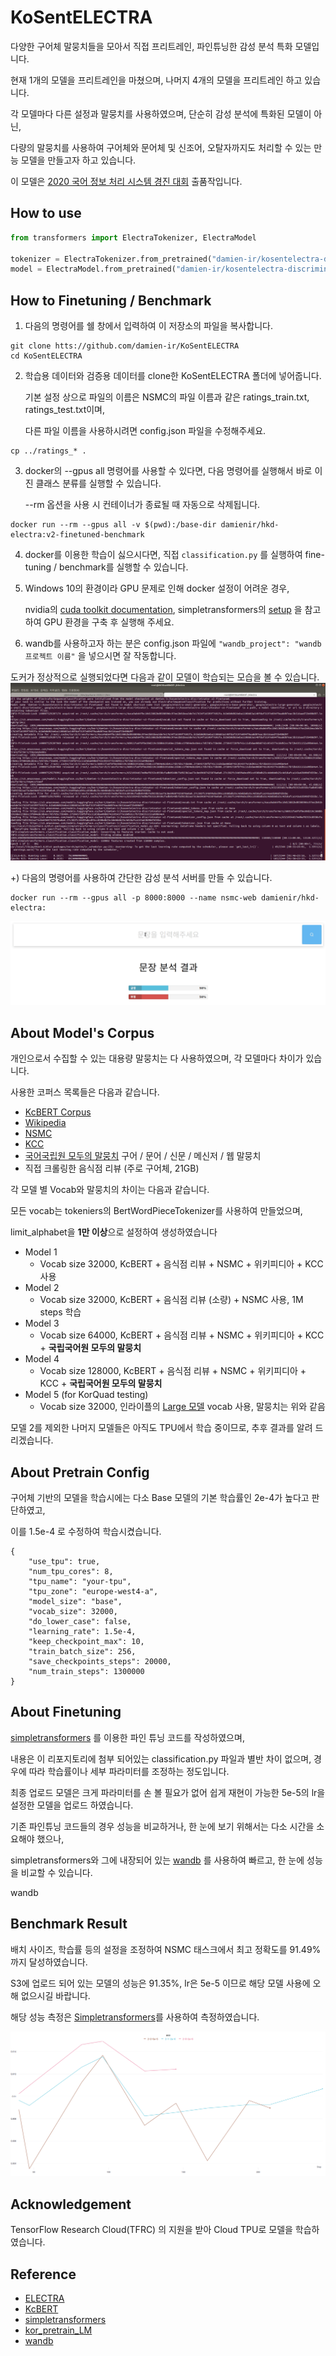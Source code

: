 # KoSentELECTRA
다양한 구어체 말뭉치들을 모아서 직접 프리트레인, 파인튜닝한 감성 분석 특화 모델입니다.

현재 1개의 모델을 프리트레인을 마쳤으며, 나머지 4개의 모델을 프리트레인 하고 있습니다.

각 모델마다 다른 설정과 말뭉치를 사용하였으며, 단순히 감성 분석에 특화된 모델이 아닌,

다량의 말뭉치를 사용하여 구어체와 문어체 및 신조어, 오탈자까지도 처리할 수 있는 만능 모델을 만들고자 하고 있습니다.

이 모델은 [2020 국어 정보 처리 시스템 경진 대회](http://hkd.or.kr/) 출품작입니다.

## How to use

```python
from transformers import ElectraTokenizer, ElectraModel

tokenizer = ElectraTokenizer.from_pretrained("damien-ir/kosentelectra-discriminator-v2")
model = ElectraModel.from_pretrained("damien-ir/kosentelectra-discriminator-v2")
```

## How to Finetuning / Benchmark
1. 다음의 명령어를 쉘 창에서 입력하여 이 저장소의 파일을 복사합니다.
```
git clone htts://github.com/damien-ir/KoSentELECTRA
cd KoSentELECTRA
```

2. 학습용 데이터와 검증용 데이터를 clone한 KoSentELECTRA 폴더에 넣어줍니다.

    기본 설정 상으로 파일의 이름은 NSMC의 파일 이름과 같은 ratings_train.txt, ratings_test.txt이며,
    
    다른 파일 이름을 사용하시려면 config.json 파일을 수정해주세요.  
```
cp ../ratings_* .
```

3. docker의 --gpus all 명령어를 사용할 수 있다면, 다음 명령어를 실행해서 바로 이진 클래스 분류를 실행할 수 있습니다.

    --rm 옵션을 사용 시 컨테이너가 종료될 때 자동으로 삭제됩니다.

```
docker run --rm --gpus all -v $(pwd):/base-dir damienir/hkd-electra:v2-finetuned-benchmark
```

4. docker를 이용한 학습이 싫으시다면, 직접 ```classification.py``` 를 실행하여 fine-tuning / benchmark를 실행할 수 있습니다.

5. Windows 10의 환경이라 GPU 문제로 인해 docker 설정이 어려운 경우,

    nvidia의 [cuda toolkit documentation](https://docs.nvidia.com/cuda/wsl-user-guide/index.html), simpletransformers의 [setup](https://github.com/ThilinaRajapakse/simpletransformers#setup) 을 참고하여 GPU 환경을 구축 후 실행해 주세요.

6. wandb를 사용하고자 하는 분은 config.json 파일에 ```"wandb_project": "wandb 프로젝트 이름"``` 을 넣으시면 잘 작동합니다.


도커가 정상적으로 실행되었다면 다음과 같이 모델이 학습되는 모습을 볼 수 있습니다.
![docker works well](https://raw.githubusercontent.com/Damien-IR/KoSentELECTRA/master/images/docker_works_well.png)
    
+) 다음의 명령어를 사용하여 간단한 감성 분석 서버를 만들 수 있습니다.

```
docker run --rm --gpus all -p 8000:8000 --name nsmc-web damienir/hkd-electra:
```

![nsmc_web_image](https://raw.githubusercontent.com/Damien-IR/KoSentELECTRA/master/images/nsmc_web.gif)

## About Model's Corpus
개인으로서 수집할 수 있는 대용량 말뭉치는 다 사용하였으며, 각 모델마다 차이가 있습니다.

사용한 코퍼스 목록들은 다음과 같습니다.
* [KcBERT Corpus](https://www.kaggle.com/junbumlee/kcbert-pretraining-corpus-korean-news-comments)
* [Wikipedia](https://ko.wikipedia.org/wiki/%EC%9C%84%ED%82%A4%EB%B0%B1%EA%B3%BC:%EB%8D%B0%EC%9D%B4%ED%84%B0%EB%B2%A0%EC%9D%B4%EC%8A%A4_%EB%8B%A4%EC%9A%B4%EB%A1%9C%EB%93%9C)
* [NSMC](https://github.com/e9t/nsmc)
* [KCC](http://nlp.kookmin.ac.kr/kcc/)
* [국어국립원 모두의 말뭉치](https://corpus.korean.go.kr/) 구어 / 문어 / 신문 / 메신저 / 웹 말뭉치
* 직접 크롤링한 음식점 리뷰 (주로 구어체, 21GB)

각 모델 별 Vocab와 말뭉치의 차이는 다음과 같습니다.


모든 vocab는 tokeniers의 BertWordPieceTokenizer를 사용하여 만들었으며,

limit_alphabet을 **1만 이상**으로 설정하여 생성하였습니다

* Model 1
    * Vocab size 32000, KcBERT + 음식점 리뷰 + NSMC + 위키피디아 + KCC 사용
* Model 2
    * Vocab size 32000, KcBERT + 음식점 리뷰 (소량) + NSMC 사용, 1M steps 학습
* Model 3
    * Vocab size 64000, KcBERT + 음식점 리뷰 + NSMC + 위키피디아 + KCC + **국립국어원 모두의 말뭉치**
* Model 4  
    * Vocab size 128000, KcBERT + 음식점 리뷰 + NSMC + 위키피디아 + KCC + **국립국어원 모두의 말뭉치**
* Model 5 (for KorQuad testing)
    * Vocab size 32000, 인라이플의 [Large 모델](https://github.com/enlipleai/kor_pretrain_LM) vocab 사용, 말뭉치는 위와 같음
    
모델 2를 제외한 나머지 모델들은 아직도 TPU에서 학습 중이므로, 추후 결과를 알려 드리겠습니다.

## About Pretrain Config
구어체 기반의 모델을 학습시에는 다소 Base 모델의 기본 학습률인 2e-4가 높다고 판단하였고,

이를 1.5e-4 로 수정하여 학습시켰습니다.

```
{
    "use_tpu": true,
    "num_tpu_cores": 8,
    "tpu_name": "your-tpu",
    "tpu_zone": "europe-west4-a",
    "model_size": "base",
    "vocab_size": 32000,
    "do_lower_case": false,
    "learning_rate": 1.5e-4,
    "keep_checkpoint_max": 10,
    "train_batch_size": 256,
    "save_checkpoints_steps": 20000,
    "num_train_steps": 1300000
}
```

## About Finetuning
[simpletransformers](https://github.com/ThilinaRajapakse/simpletransformers) 를 이용한 파인 튜닝 코드를 작성하였으며,

내용은 이 리포지토리에 첨부 되어있는 classification.py 파일과 별반 차이 없으며, 경우에 따라 학습률이나 세부 파라미터를 조정하는 정도입니다.

최종 업로드 모델은 크게 파라미터를 손 볼 필요가 없어 쉽게 재현이 가능한 5e-5의 lr을 설정한 모델을 업로드 하였습니다.

기존 파인튜닝 코드들의 경우 성능을 비교하거나, 한 눈에 보기 위해서는 다소 시간을 소요해야 했으나,

simpletransformers와 그에 내장되어 있는 [wandb](https://app.wandb.ai) 를 사용하여 빠르고, 한 눈에 성능을 비교할 수 있습니다.

wandb

## Benchmark Result
배치 사이즈, 학습률 등의 설정을 조정하여 NSMC 태스크에서 최고 정확도를 91.49%까지 달성하였습니다.

S3에 업로드 되어 있는 모델의 성능은 91.35%, lr은 5e-5 이므로 해당 모델 사용에 오해 없으시길 바랍니다.

해당 성능 측정은 [Simpletransformers](https://github.com/ThilinaRajapakse/simpletransformers)를 사용하여 측정하였습니다.

![Benchmark Result](https://raw.githubusercontent.com/Damien-IR/KoSentELECTRA/master/images/benchmark_result.png)


## Acknowledgement
TensorFlow Research Cloud(TFRC) 의 지원을 받아 Cloud TPU로 모델을 학습하였습니다.<br>

## Reference
- [ELECTRA](https://github.com/google-research/electra)
- [KcBERT](https://github.com/Beomi/KcBERT)
- [simpletransformers](https://github.com/ThilinaRajapakse/simpletransformers)
- [kor_pretrain_LM](https://github.com/enlipleai/kor_pretrain_LM)
- [wandb](https://app.wandb.ai)
